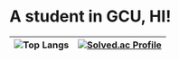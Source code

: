 # A student in GCU, HI!
| <center>![Top Langs](https://github-readme-stats.vercel.app/api/top-langs/?username=zero-bean&layout=compact)</center> | <center>[![Solved.ac Profile](http://mazassumnida.wtf/api/v2/generate_badge?boj=rkcjs2020)](https://solved.ac/rkcjs2020/)</center> |
|:---:|:---:|
